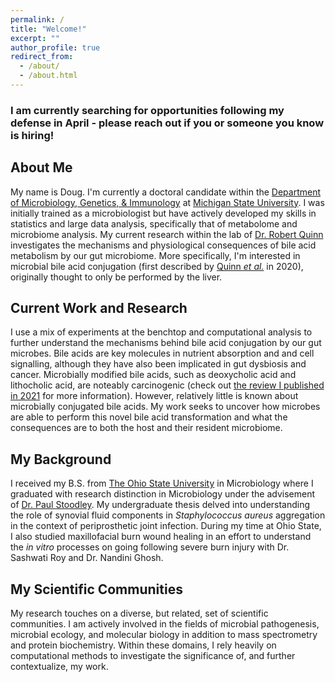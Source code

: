 ```yaml
---
permalink: /
title: "Welcome!"
excerpt: ""
author_profile: true
redirect_from: 
  - /about/
  - /about.html
---
```

### I am currently searching for opportunities following my defense in April - please reach out if you or someone you know is hiring!

## About Me

My name is Doug. I'm currently a doctoral candidate within the [Department of Microbiology, Genetics, & Immunology](https://mgi.natsci.msu.edu/) at [Michigan State University](https://www.msu.edu/). I was initially trained as a microbiologist but have actively developed my skills in statistics and large data analysis, specifically that of metabolome and microbiome analysis. My current research within the lab of [Dr. Robert Quinn](https://www.robertquinnlab.com/) investigates the mechanisms and physiological consequences of bile acid metabolism by our gut microbiome. More specifically, I'm interested in microbial bile acid conjugation (first described by [Quinn *et al.*](https://www.nature.com/articles/s41586-020-2047-9) in 2020), originally thought to only be performed by the liver. 

## Current Work and Research

I use a mix of experiments at the benchtop and computational analysis to further understand the mechanisms behind bile acid conjugation by our gut microbes. Bile acids are key molecules in nutrient absorption and and cell signalling, although they have also been implicated in gut dysbiosis and cancer. Microbially modified bile acids, such as deoxycholic acid and lithocholic acid, are noteably carcinogenic (check out [the review I published in 2021](guziordo.github.io/publication/2021-06-14-Guzior-and-Quinn) for more information). However, relatively little is known about microbially conjugated bile acids. My work seeks to uncover how microbes are able to perform this novel bile acid transformation and what the consequences are to both the host and their resident microbiome.

## My Background

I received my B.S. from [The Ohio State University](https://www.osu.edu/) in Microbiology where I graduated with research distinction in Microbiology under the advisement of [Dr. Paul Stoodley](https://medicine.osu.edu/find-faculty/non-clinical/microbial-infection-and-immunity/paul-stoodley). My undergraduate thesis delved into understanding the role of synovial fluid components in *Staphylococcus aureus* aggregation in the context of periprosthetic joint infection. During my time at Ohio State, I also studied maxillofacial burn wound healing in an effort to understand the *in vitro* processes on going following severe burn injury with Dr. Sashwati Roy and Dr. Nandini Ghosh. 

## My Scientific Communities

My research touches on a diverse, but related, set of scientific communities. I am actively involved in the fields of microbial pathogenesis, microbial ecology, and molecular biology in addition to mass spectrometry and protein biochemistry. Within these domains, I rely heavily on computational methods to investigate the significance of, and further contextualize, my work.
